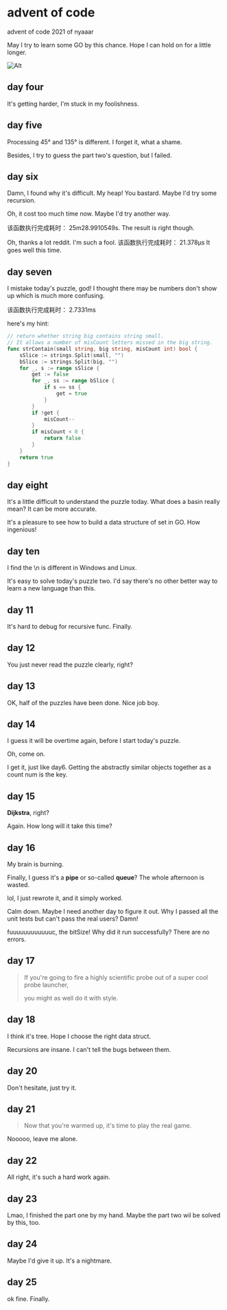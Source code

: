 # advent of code

advent of code 2021 of nyaaar

May I try to learn some GO by this chance. Hope I can hold on for a little longer.

![Alt](https://repobeats.axiom.co/api/embed/9774c0942d69815f520f3eea28a9af134d5ed00b.svg "Repobeats analytics image")

## day four

It's getting harder, I'm stuck in my foolishness.

## day five

Processing 45° and 135° is different. I forget it, what a shame.

Besides, I try to guess the part two's question, but I failed.

## day six

Damn, I found why it's difficult. My heap! You bastard. Maybe I'd try some recursion.

Oh, it cost too much time now. Maybe I'd try another way.

该函数执行完成耗时： 25m28.9910549s. The result is right though.

Oh, thanks a lot reddit. I'm such a fool. 该函数执行完成耗时： 21.378µs It goes well this time.

## day seven

I mistake today's puzzle, god! I thought there may be numbers don't show up which is much more confusing.

该函数执行完成耗时： 2.7331ms

here's my hint:
```go
// return whether string big contains string small. 
// It allows a number of misCount letters missed in the big string. 
func strContain(small string, big string, misCount int) bool {
	sSlice := strings.Split(small, "")
	bSlice := strings.Split(big, "")
	for _, s := range sSlice {
		get := false
		for _, ss := range bSlice {
			if s == ss {
				get = true
			}
		}
		if !get {
			misCount--
		}
		if misCount < 0 {
			return false
		}
	}
	return true
}
```

## day eight

It's a little difficult to understand the puzzle today. What does a basin really mean? It can be more accurate.

It's a pleasure to see how to build a data structure of set in GO. How ingenious!

## day ten

I find the \n is different in Windows and Linux.

It's easy to solve today's puzzle two. I'd say there's no other better way to learn a new language than this.

## day 11

It's hard to debug for recursive func. Finally.

## day 12

You just never read the puzzle clearly, right?

## day 13

OK, half of the puzzles have been done. Nice job boy.

## day 14

I guess it will be overtime again, before I start today's puzzle.

Oh, come on. 

I get it, just like day6. Getting the abstractly similar objects together as a count num is the key. 

## day 15

**Dijkstra**, right?

Again. How long will it take this time?

## day 16

My brain is burning.

Finally, I guess it's a **pipe** or so-called **queue**? The whole afternoon is wasted.

lol, I just rewrote it, and it simply worked.

Calm down. Maybe I need another day to figure it out. 
Why I passed all the unit tests but can't pass the real users? Damn!

fuuuuuuuuuuuuc, the bitSize! Why did it run successfully? There are no errors.

## day 17
> If you're going to fire a highly scientific probe out of a super cool probe launcher,
> 
> you might as well do it with style.

## day 18

I think it's tree. Hope I choose the right data struct.

Recursions are insane. I can't tell the bugs between them.

## day 20

Don't hesitate, just try it.

## day 21

> Now that you're warmed up, it's time to play the real game.

Nooooo, leave me alone.

## day 22

All right, it's such a hard work again. 

## day 23

Lmao, I finished the part one by my hand. Maybe the part two wil be solved by this, too. 

## day 24

Maybe I'd give it up. It's a nightmare.

## day 25

ok fine. Finally.